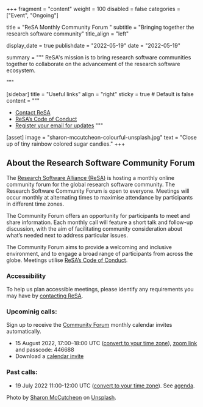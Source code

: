 +++
fragment = "content"
weight = 100
disabled = false
categories = ["Event", "Ongoing"]

title = "ReSA Monthly Community Forum "
subtitle = "Bringing together the research software community"
title_align = "left"

display_date = true
publishdate = "2022-05-19"
date = "2022-05-19"


summary = """
ReSA's mission is to bring research software communities together to collaborate on the advancement of the research software ecosystem.

"""


[sidebar]
  title = "Useful links"
  align = "right"
  sticky = true # Default is false
  content = """
  * [Contact ReSA](../../contact/)
  * [ReSA’s Code of Conduct](../../code-of-conduct/)
  * [Register your email for updates](https://landing.mailerlite.com/webforms/landing/o1n4v3)
  """

[asset]
  image = "sharon-mccutcheon-colourful-unsplash.jpg"
  text = "Close up of tiny rainbow colored sugar candies."
+++


## About the Research Software Community Forum

The [Research Software Alliance (ReSA)](https://www.researchsoft.org/) is hosting a monthly online community forum for the global research software community. The Research Software Community Forum is open to everyone. Meetings will occur monthly at alternating times to maximise attendance by participants in different time zones.

The Community Forum offers an opportunity for participants to meet and share information. Each monthly call will feature a short talk and follow-up discussion, with the aim of facilitating community consideration about what’s needed next to address particular issues.

The Community Forum aims to provide a welcoming and inclusive environment, and to engage a broad range of participants from across the globe. Meetings utilise [ReSA’s Code of Conduct](https://www.researchsoft.org/code-of-conduct/).

### Accessibility
To help us plan accessible meetings, please identify any requirements you may have by [contacting ReSA](https://www.researchsoft.org/contact/).

### Upcominig calls:

Sign up to receive the [Community Forum](https://landing.mailerlite.com/webforms/landing/o1n4v3) monthly calendar invites automatically.

* 15 August 2022, 17:00–18:00 UTC ([convert to your time zone](https://www.timeanddate.com/worldclock/fixedtime.html?msg=Research+Software+Community+Forum+&iso=20220815T17&p1=1440&ah=1)), 
[zoom link](https://us02web.zoom.us/j/2187873236?pwd=cXpmZXQzalhMcGlUN0J1bWUzdVM3QT09) and passcode: 446688
* Download a [calendar invite](https://drive.google.com/file/d/1E2dcMYIoKJKtelJ3t9kSUr8S3xJ4XbfX/view)

### Past calls:

* 19 July 2022 11:00-12:00 UTC ([convert to your time zone](https://www.timeanddate.com/worldclock/fixedtime.html?msg=Research+Software+Community+Forum&iso=20220719T11&p1=1440&ah=1)). See [agenda](https://docs.google.com/document/d/1tRaqpolrr_LOxyHjvBNUvHgze16IkQ9uUD4HuHU1gAM/edit).


Photo by <a href="https://unsplash.com/@sharonmccutcheon?utm_source=unsplash&utm_medium=referral&utm_content=creditCopyText">Sharon McCutcheon</a> on <a href="https://unsplash.com/s/photos/connected-dots?utm_source=unsplash&utm_medium=referral&utm_content=creditCopyText">Unsplash</a>.
